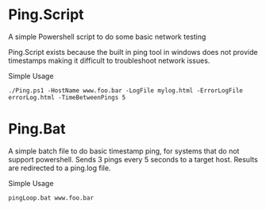 Ping.Script
===========

A simple Powershell script to do some basic network testing

Ping.Script exists because the built in ping tool in windows does not provide timestamps making it difficult to troubleshoot network issues.

Simple Usage

```
./Ping.ps1 -HostName www.foo.bar -LogFile mylog.html -ErrorLogFile errorLog.html -TimeBetweenPings 5
```

Ping.Bat
===========

A simple batch file to do basic timestamp ping, for systems that do not support powershell.  Sends 3 pings every 5 seconds to a target host.  Results are redirected to a ping.log file.

Simple Usage

```
pingLoop.bat www.foo.bar
```